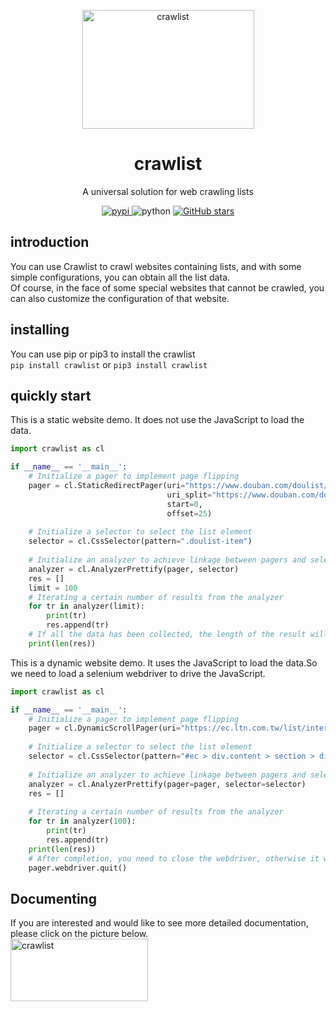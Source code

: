 <!-- markdownlint-disable MD033 MD041 -->
<p align="center">
  <a href="https://github.com/WwwwwyDev/crawlist"><img src="https://s2.loli.net/2024/04/12/C9tV8wvzUPM7lgb.png" alt="crawlist" style="width:275px; height:190px" ></a>
</p>

<div align="center">

# crawlist

<!-- prettier-ignore-start -->
<!-- markdownlint-disable-next-line MD036 -->
A universal solution for web crawling lists
<!-- prettier-ignore-end -->

<p align="center">
  <a href="https://pypi.python.org/pypi/crawlist">
    <img src="https://img.shields.io/pypi/v/crawlist" alt="pypi">
  </a>
  <img src="https://img.shields.io/badge/python-3.8.0+-blue" alt="python">
  <a href="https://github.com/WwwwwyDev/crawlist/stargazers"><img src="https://img.shields.io/github/stars/WwwwwyDev/crawlist" alt="GitHub stars"style="max-width: 100%;">
  </a>
  <br/>
</p>
</div>


## introduction

You can use Crawlist to crawl websites containing lists, and with some simple configurations, you can obtain all the list data.\
Of course, in the face of some special websites that cannot be crawled, you can also customize the configuration of that website.

## installing
You can use pip or pip3 to install the crawlist\
`pip install crawlist` or `pip3 install crawlist`

## quickly start
This is a static website demo. It does not use the JavaScript to load the data.
```python
import crawlist as cl

if __name__ == '__main__':
    # Initialize a pager to implement page flipping 
    pager = cl.StaticRedirectPager(uri="https://www.douban.com/doulist/893264/?start=0&sort=seq&playable=0&sub_type=",
                                   uri_split="https://www.douban.com/doulist/893264/?start=%v&sort=seq&playable=0&sub_type=",
                                   start=0,
                                   offset=25) 
    
    # Initialize a selector to select the list element
    selector = cl.CssSelector(pattern=".doulist-item")
    
    # Initialize an analyzer to achieve linkage between pagers and selectors
    analyzer = cl.AnalyzerPrettify(pager, selector)
    res = []
    limit = 100
    # Iterating a certain number of results from the analyzer
    for tr in analyzer(limit): 
        print(tr)
        res.append(tr)
    # If all the data has been collected, the length of the result will be less than the limit
    print(len(res))
```
This is a dynamic website demo. It uses the JavaScript to load the data.So we need to load a selenium webdriver to drive the JavaScript.
```python
import crawlist as cl

if __name__ == '__main__':
    # Initialize a pager to implement page flipping 
    pager = cl.DynamicScrollPager(uri="https://ec.ltn.com.tw/list/international")
    
    # Initialize a selector to select the list element
    selector = cl.CssSelector(pattern="#ec > div.content > section > div.whitecon.boxTitle.boxText > ul > li")
    
    # Initialize an analyzer to achieve linkage between pagers and selectors
    analyzer = cl.AnalyzerPrettify(pager=pager, selector=selector)
    res = []
    
    # Iterating a certain number of results from the analyzer
    for tr in analyzer(100):
        print(tr)
        res.append(tr)
    print(len(res))
    # After completion, you need to close the webdriver, otherwise it will occupy your memory resources
    pager.webdriver.quit()

```

## Documenting
If you are interested and would like to see more detailed documentation, please click on the picture below.\
 <a href="https://wwydev.gitbook.io/crawlist/"><img src="https://s2.loli.net/2024/04/12/5gOBimSY4oklGys.png" alt="crawlist" style="width:220px; height:100px" ></a>